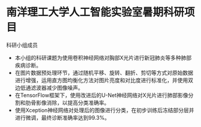 # 南洋理工大学人工智能实验室暑期科研项目
科研小组成员

-	本小组的科研课题为使用卷积神经网络对胸部X光片进行新冠肺炎等多种肺部疾病诊断。
-	在图片数据预处理环节，通过随机平移、旋转、翻折、剪切等方式对原始数据进行增强，运用直方图均衡化方法对图片亮度和对比度进行标准化，并使用双边低通滤波器减少图像噪声。
-	在TensorFlow框架下，使用改进后的U-Net神经网络对X光片进行肺部影像分割和肋骨影像消除，以提高分类准确率。
-	使用Xception神经网络对处理后的图像进行分类，在初步训练后冻结部分层并进行微调，最终诊断准确率达到99.3%。
